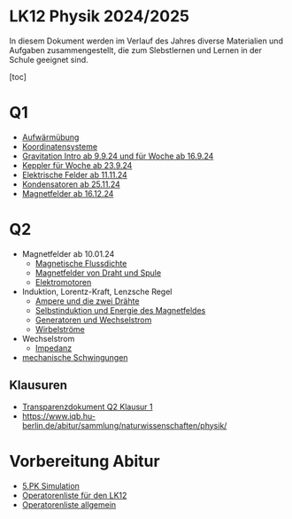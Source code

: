 LK12 Physik 2024/2025
======================

In diesem Dokument werden im Verlauf des Jahres diverse Materialien und Aufgaben zusammengestellt, die zum Slebstlernen und Lernen in der Schule geeignet sind.

[toc]

# Q1

- [Aufwärmübung](01_Diskussion_Fachartikel.md)
- [Koordinatensysteme](01_Koordinatensysteme_Felder.md)
- [Gravitation Intro ab 9.9.24 und für Woche ab 16.9.24](02_Newton_Gravitation.md)
- [Keppler für Woche ab 23.9.24](03_Kepler.slides.md)
- [Elektrische Felder ab 11.11.24](04_elektrische_Felder.md)
- [Kondensatoren ab 25.11.24](05_Kondensatoren.md)
- [Magnetfelder ab 16.12.24](06_Magnetfelder.md)

# Q2

- Magnetfelder ab 10.01.24
    - [Magnetische Flussdichte](07_Magentische_Flussdichte.md)
    - [Magnetfelder von Draht und Spule](08_Magnetfelder_Draht_Spule.slides.md)
    - [Elektromotoren](09_Elektromotor.slides.md)
- Induktion, Lorentz-Kraft, Lenzsche Regel
    - [Ampere und die zwei Drähte](10_historisch_Ampere.md)
    - [Selbstinduktion und Energie des Magnetfeldes](11_Spule_als_Energiespeicher.md)
    - [Generatoren und Wechselstrom](12_Generator_Wechselstrom.md)
    - [Wirbelströme](13_Wirbelströme.slides.md)
- Wechselstrom
    - [Impedanz](14_Widerstand_Kondensator_Spule.md)
- [mechanische Schwingungen](15_mechanische_Schwingungen.md)
    
    
## Klausuren

- [Transparenzdokument Q2 Klausur 1](Transparenzdokument_Q2_Klausur-1.md)
- https://www.iqb.hu-berlin.de/abitur/sammlung/naturwissenschaften/physik/

# Vorbereitung Abitur    

- [5.PK Simulation](../5.PK_Simulationen_Themenvorschläge.md)
- [Operatorenliste für den LK12](./Operatoren_IQB_2025_LK12.md)
- [Operatorenliste allgemein](../Operatoren_IQB_2025.md)

